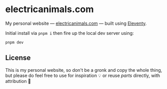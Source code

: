 # electricanimals.com

My personal website — [electricanimals.com](https://electricanimals.com/) — built using [Eleventy](https://www.11ty.dev/).

Initial install via `pnpm i` then fire up the local dev server using:

```
pnpm dev
```

## License

This is my personal website, so don't be a gronk and copy the whole thing, but please do feel free to use for inspiration 💡 or reuse _parts_ directly, with attribution 🤝
